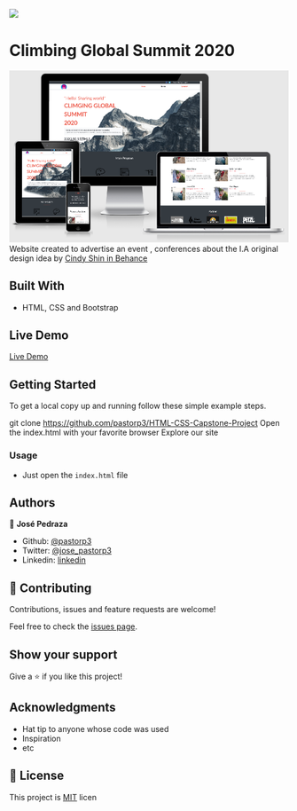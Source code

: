 ![](https://img.shields.io/badge/Microverse-blueviolet)
# Climbing Global Summit 2020

![screenshot](./icons/screnshot.png)
Website created to advertise an event , conferences about the I.A
original design idea by [Cindy Shin in Behance](https://www.behance.net/adagio07)

## Built With

- HTML, CSS and Bootstrap

## Live Demo

[Live Demo](https://raw.githack.com/pastorp3/HTML-CSS-Capstone-Project/develop/main.html)


## Getting Started

To get a local copy up and running follow these simple example steps.

git clone https://github.com/pastorp3/HTML-CSS-Capstone-Project
Open the index.html with your favorite browser
Explore our site

### Usage

- Just open the `index.html` file

## Authors

👤 **José Pedraza**

- Github: [@pastorp3](https://github.com/pastorp3)
- Twitter: [@jose_pastorp3](https://twitter.com/jose_pastorp3)
- Linkedin: [linkedin](https://www.linkedin.com/in/jos%C3%A9-pedraza-acevedo-ab700a1a9/)

## 🤝 Contributing

Contributions, issues and feature requests are welcome!

Feel free to check the [issues page](https://github.com/pastorp3/HTML-CSS-Capstone-Project/issues).

## Show your support

Give a ⭐️ if you like this project!

## Acknowledgments

- Hat tip to anyone whose code was used
- Inspiration
- etc

## 📝 License

This project is [MIT](lic.url) licen
